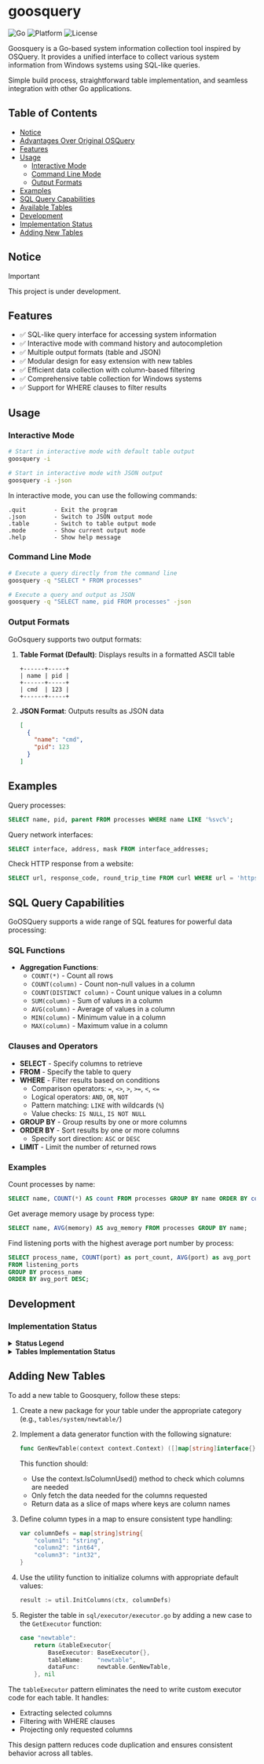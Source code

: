 # <span style="font-weight: bold">goosquery </span>
![Go](https://img.shields.io/badge/made%20with-Go-00ADD8)
![Platform](https://img.shields.io/badge/platform-windows-0078D6)
![License](https://img.shields.io/badge/license-MIT-yellow)
</div>

Goosquery is a Go-based system information collection tool inspired by OSQuery. It provides a unified interface to collect various system information from Windows systems using SQL-like queries.

Simple build process, straightforward table implementation, and seamless integration with other Go applications.

## Table of Contents

- [Notice](#notice)
- [Advantages Over Original OSQuery](#advantages-over-original-osquery)
- [Features](#features)
- [Usage](#usage)
  - [Interactive Mode](#interactive-mode)
  - [Command Line Mode](#command-line-mode)
  - [Output Formats](#output-formats)
- [Examples](#examples)
- [SQL Query Capabilities](#sql-query-capabilities)
- [Available Tables](#available-tables)
- [Development](#development)
- [Implementation Status](#implementation-status)
- [Adding New Tables](#adding-new-tables)

## Notice

> [!IMPORTANT]  
> This project is under development.

## Features

- ✅ SQL-like query interface for accessing system information
- ✅ Interactive mode with command history and autocompletion
- ✅ Multiple output formats (table and JSON)
- ✅ Modular design for easy extension with new tables
- ✅ Efficient data collection with column-based filtering
- ✅ Comprehensive table collection for Windows systems
- ✅ Support for WHERE clauses to filter results

## Usage

### Interactive Mode

```bash
# Start in interactive mode with default table output
goosquery -i

# Start in interactive mode with JSON output
goosquery -i -json
```

In interactive mode, you can use the following commands:

```
.quit        - Exit the program
.json        - Switch to JSON output mode
.table       - Switch to table output mode  
.mode        - Show current output mode
.help        - Show help message
```

### Command Line Mode

```bash
# Execute a query directly from the command line
goosquery -q "SELECT * FROM processes"

# Execute a query and output as JSON
goosquery -q "SELECT name, pid FROM processes" -json
```

### Output Formats

GoOsquery supports two output formats:

1. **Table Format (Default)**: Displays results in a formatted ASCII table
   ```
   +------+-----+
   | name | pid |
   +------+-----+
   | cmd  | 123 |
   +------+-----+
   ```

2. **JSON Format**: Outputs results as JSON data
   ```json
   [
     {
       "name": "cmd",
       "pid": 123
     }
   ]
   ```

## Examples

Query processes:
```sql
SELECT name, pid, parent FROM processes WHERE name LIKE '%svc%';
```

Query network interfaces:
```sql
SELECT interface, address, mask FROM interface_addresses;
```

Check HTTP response from a website:
```sql
SELECT url, response_code, round_trip_time FROM curl WHERE url = 'https://example.com';
```

## SQL Query Capabilities

GoOSQuery supports a wide range of SQL features for powerful data processing:

### SQL Functions

- **Aggregation Functions**:
  - `COUNT(*)` - Count all rows
  - `COUNT(column)` - Count non-null values in a column
  - `COUNT(DISTINCT column)` - Count unique values in a column
  - `SUM(column)` - Sum of values in a column
  - `AVG(column)` - Average of values in a column
  - `MIN(column)` - Minimum value in a column
  - `MAX(column)` - Maximum value in a column

### Clauses and Operators

- **SELECT** - Specify columns to retrieve
- **FROM** - Specify the table to query
- **WHERE** - Filter results based on conditions
  - Comparison operators: `=`, `<>`, `>`, `>=`, `<`, `<=`
  - Logical operators: `AND`, `OR`, `NOT`
  - Pattern matching: `LIKE` with wildcards (`%`)
  - Value checks: `IS NULL`, `IS NOT NULL`
- **GROUP BY** - Group results by one or more columns
- **ORDER BY** - Sort results by one or more columns
  - Specify sort direction: `ASC` or `DESC`
- **LIMIT** - Limit the number of returned rows

### Examples

Count processes by name:
```sql
SELECT name, COUNT(*) AS count FROM processes GROUP BY name ORDER BY count DESC LIMIT 5;
```

Get average memory usage by process type:
```sql
SELECT name, AVG(memory) AS avg_memory FROM processes GROUP BY name;
```

Find listening ports with the highest average port number by process:
```sql
SELECT process_name, COUNT(port) as port_count, AVG(port) as avg_port 
FROM listening_ports 
GROUP BY process_name 
ORDER BY avg_port DESC;
```

## Development

### Implementation Status

<details>
<summary><strong>Status Legend</strong></summary>

| Status | Icon | Description |
|--------|------|-------------|
| Not Started | ⏳ | Work has not begun on this table yet. |
| In Progress | 🛠️ | Actively being developed. |
| Completed | ✅ | Fully implemented and tested. |
| Testing | 🧪 | Development is done, but under testing for bugs or issues. |
| Blocked | ⛔ | Development is paused due to dependencies, blockers, or technical issues. |
| Planned | 🗓️ | Table is planned for future implementation but hasn't started yet. |
| Deprecated | 🗑️ | This table is no longer relevant or supported in this implementation. |
</details>

<details>
<summary><strong>Tables Implementation Status</strong></summary>

| Table Name                       | Status  |
|----------------------------------|---------|
| appcompat_shims                  | 🧪      |
| arp_cache                        | 🧪      |
| authenticode                     | ✅      |
| autoexec                         | ⏳      |
| azure_instance_metadata          | ⏳      |
| azure_instance_tags              | ⏳      |
| background_activities_moderator  | 🧪      |
| battery                          | ⛔      |
| bitlocker_info                   | ✅      |
| carbon_black_info                | ⏳      |
| carves                           | ⏳      |
| certificates                     | 🛠️      |
| chassis_info                     | ✅      |
| chocolatey_packages              | ✅      |
| chrome_extension_content_scripts | ⏳      |
| chrome_extensions                | ⏳      |
| connectivity                     | ✅      |
| cpu_info                         | ✅      |
| cpuid                            | ⏳      |
| curl                             | ✅      |
| curl_certificate                 | ⏳      |
| default_environment              | ✅      |
| deviceguard_status               | ✅      |
| disk_info                        | ✅      |
| dns_cache                        | ✅      |
| drivers                          | ✅      |
| ec2_instance_metadata            | ⏳      |
| ec2_instance_tags                | ⏳      |
| etc_hosts                        | ✅      |
| etc_protocols                    | ✅      |
| etc_services                     | ✅      |
| file                             | ✅      |
| firefox_addons                   | ⏳      |
| groups                           | ✅      |
| hash                             | ✅      |
| ie_extensions                    | ⏳      |
| intel_me_info                    | ⏳      |
| interface_addresses              | ✅      |
| interface_details                | ✅      |
| kernel_info                      | ✅      |
| kva_speculative_info             | ✅      |
| listening_ports                  | ✅      |
| logged_in_users                  | ✅      |
| logical_drives                   | ✅      |
| logon_sessions                   | ✅      |
| memory_devices                   | ✅      |
| npm_packages                     | ⏳      |
| ntdomains                        | ✅      |
| ntfs_acl_permissions             | ⏳      |
| ntfs_journal_events              | ⏳      |
| office_mru                       | ⏳      |
| os_version                       | ✅      |
| osquery_events                   | 🗑️      |
| osquery_extensions               | 🗑️      |
| osquery_flags                    | 🗑️      |
| osquery_info                     | 🗑️      |
| osquery_packs                    | 🗑️      |
| osquery_registry                 | 🗑️      |
| osquery_schedule                 | 🗑️      |
| patches                          | ✅      |
| physical_disk_performance        | ⏳      |
| pipes                            | 🧪      |
| platform_info                    | ✅      |
| powershell_events                | ⏳      |
| prefetch                         | ⏳      |
| process_etw_events               | ⏳      |
| process_memory_map               | ✅      |
| process_open_sockets             | ✅      |
| processes                        | 🧪      |
| programs                         | 🧪      |
| python_packages                  | 🧪      |
| registry                         | 🧪      |
| routes                           | 🧪      |
| scheduled_tasks                  | 🧪      |
| secureboot                       | ⏳      |
| security_profile_info            | 🛠️      |
| services                         | ✅      |
| shared_resources                 | ✅      |
| shellbags                        | ⏳      |
| shimcache                        | ⏳      |
| ssh_configs                      | ⏳      |
| startup_items                    | 🛠️      |
| system_info                      | 🧪      |
| time                             | ✅      |
| tpm_info                         | ⏳      |
| uptime                           | ✅      |
| user_groups                      | 🧪      |
| user_ssh_keys                    | ⏳      |
| userassist                       | ⏳      |
| users                            | ✅      |
| video_info                       | ⏳      |
| vscode_extensions                | ⏳      |
| winbaseobj                       | 🧪      |
| windows_crashes                  | ⏳      |
| windows_eventlog                 | ⏳      |
| windows_events                   | ⏳      |
| windows_firewall_rules           | 🧪      |
| windows_optional_features        | ✅      |
| windows_search                   | ⛔      |
| windows_security_center          | 🧪      |
| windows_security_products        | 🛠️      |
| windows_update_history           | 🛠️      |
| wmi_bios_info                    | ⏳      |
| wmi_cli_event_consumers          | ⏳      |
| wmi_event_filters                | ⏳      |
| wmi_filter_consumer_binding      | ⏳      |
| wmi_script_event_consumers       | ⏳      |
| yara                             | ⛔      |
| yara_events                      | ⛔      |
| ycloud_instance_metadata         | ⛔      |
</details>

## Adding New Tables

To add a new table to Goosquery, follow these steps:

1. Create a new package for your table under the appropriate category (e.g., `tables/system/newtable/`)

2. Implement a data generator function with the following signature:
   ```go
   func GenNewTable(context context.Context) ([]map[string]interface{}, error)
   ```
   
   This function should:
   - Use the context.IsColumnUsed() method to check which columns are needed
   - Only fetch the data needed for the columns requested
   - Return data as a slice of maps where keys are column names

3. Define column types in a map to ensure consistent type handling:
   ```go
   var columnDefs = map[string]string{
       "column1": "string",
       "column2": "int64",
       "column3": "int32",
   }
   ```

4. Use the utility function to initialize columns with appropriate default values:
   ```go
   result := util.InitColumns(ctx, columnDefs)
   ```

5. Register the table in `sql/executor/executor.go` by adding a new case to the `GetExecutor` function:
   ```go
   case "newtable":
       return &tableExecutor{
           BaseExecutor: BaseExecutor{},
           tableName:    "newtable",
           dataFunc:     newtable.GenNewTable,
       }, nil
   ```

The `tableExecutor` pattern eliminates the need to write custom executor code for each table. It handles:
- Extracting selected columns 
- Filtering with WHERE clauses
- Projecting only requested columns

This design pattern reduces code duplication and ensures consistent behavior across all tables.
